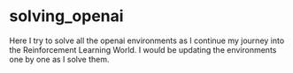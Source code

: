# solving_openai
Here I try to solve all the openai environments as I continue my journey into the Reinforcement Learning World. I would be updating the environments one by one as I solve them.

